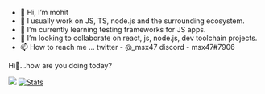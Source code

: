 - 👋 Hi, I’m mohit
- 👀 I usually work on JS, TS, node.js and the surrounding ecosystem. 
- 🌱 I’m currently learning testing frameworks for JS apps.
- 💞️ I’m looking to collaborate on react, js, node.js, dev toolchain projects.
- 📫 How to reach me ... twitter - @_msx47 discord - msx47#7906


Hi👋...how are you doing today?

![](https://komarev.com/ghpvc/?username=msx47&color=green)
[![Stats](https://github-readme-stats.vercel.app/api?username=msx47)](https://github.com/msx47/github-readme-stats)


